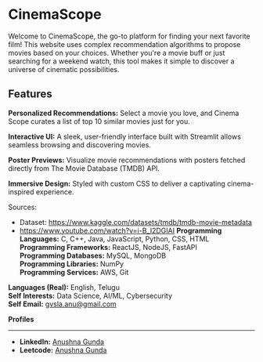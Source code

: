 # CinemaScope
Welcome to CinemaScope, the go-to platform for finding your next favorite film! This website uses complex recommendation algorithms to propose movies based on your choices. Whether you're a movie buff or just searching for a weekend watch, this tool makes it simple to discover a universe of cinematic possibilities.

**Features**
---------------------------------------------------------------------------------------------------------------------------------------------------------------------------------------------------------------
**Personalized Recommendations:** Select a movie you love, and Cinema Scope curates a list of top 10 similar movies just for you.

**Interactive UI:** A sleek, user-friendly interface built with Streamlit allows seamless browsing and discovering movies.

**Poster Previews:** Visualize movie recommendations with posters fetched directly from The Movie Database (TMDB) API.

**Immersive Design:** Styled with custom CSS to deliver a captivating cinema-inspired experience.

Sources:
  - Dataset: https://www.kaggle.com/datasets/tmdb/tmdb-movie-metadata
  - https://www.youtube.com/watch?v=i-B_I2DGIAI
**Programming Languages:**  C, C++, Java, JavaScript, Python, CSS, HTML  
**Programming Frameworks:**  ReactJS, NodeJS, FastAPI  
**Programming Databases:**  MySQL, MongoDB  
**Programming Libraries:**  NumPy  
**Programming Services:**  AWS, Git  

**Languages (Real):**  English, Telugu  
**Self Interests:**  Data Science, AI/ML, Cybersecurity  
**Self Email:**  [gvsla.anu@gmail.com](mailto:gvsla.anu@gmail.com)  

**Profiles**  
______

- **LinkedIn:** [Anushna Gunda](https://www.linkedin.com/in/anushna-gunda)  
- **Leetcode:** [Anushna Gunda](https://leetcode.com/u/Anushnag/)

